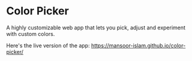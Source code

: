 # Color Picker
A highly customizable web app that lets you pick, adjust and experiment with custom colors.

Here's the live version of the app: https://mansoor-islam.github.io/color-picker/
